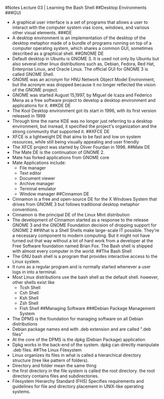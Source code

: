 #Notes Lecture 03 | Learning the Bash Shell
##Desktop Environments
###GUI
* A graphical user interface is a set of programs that allows a user to interact with the computer system vias icons, windows, and various other visual elements.
###DE
* A desktop environment is an implementation of the desktop of the desktop metaphor made of a bundle of programs running on top of a computer operating system, which shares a common GUI, sometimes described as a graphical shell.
##GNOME DE
* Default desktop in Ubuntu is GNOME 3. It is used not only by Ubuntu but also several other linux distributions such as, Debian, Fedora, Red Hat, Enterprise Linux, and Oracle Linux. The official GUI for GNOME 3 is called GNOME Shell.
* GNOME was an acronym for HNU Network Object Model Environment, but the acronym was dropped because it no longer reflected the vision of the GNOME project.
* GNOME was started August 15,1997, by Miguel de lcaza and Federico Mena as a free software project to develop a desktop environment and applications for it.
##KDE DE
* The Kool Desktop environment got its start in 1996, with its first version released in 1998
* Through time the name KDE was no longer just referring to a desktop environment, but insread, it specified the project's organization and the strong community that supported it.
##XFCE DE
* XFCE is a lightweight DE that aims to be fast and low on system resources, while still being visually appealing and user friendly
* The XFCE project was started by Oliver Fourdan in 1996.
##Mate DE
* The Mate DE is the continuation of GNOME 2.
* Mate has forked applications from GNOME core
* Mate Applications include:
  * File manager
  * Text editor
  * Document viewer
  * Archive manager 
  * Terminal emulator 
  * Window manager
##Cinnamon DE
* Cinnamon is a free and open-source DE for the X Windows System that drives from GNOME 3 but follows traditional desktop metaphor conventions.
* Cinnamon is the principal DE of the Linux Mint distribution
* The development of Cinnamon started as a response to the release GNOME 3 and the GNOME Foundation decision of dropping support for GNOME 2
##What is a Shell
Shells make large-scale IT possible. They're a necessary component to modern computing. But it might not have turned out that way without a lot of hard work from a developer at the Free Software foundation named Brian Fox. The Bash shell is shipped with almost every computer in the world.
##The Bash Shell
* The GNU bash shell is a program that provides interactive access to the Linux system.
* It runs as a regular program and is normally started whenever a user logs in into a terminal.
* Most Linux distributions use the bash shell as the default shell. however, other shells exist like
  * Tcsh Shell
  * Csh Shell
  * Ksh Shell
  * Zsh Shell
  * Fish Shell
##Managing Software
###Debian Package Management System
* The DPMS is the foundation for managing software on all Debian distributions
* Debian package names end with .deb extension and are called ".deb files"
* At the core of the DPMS is the dpkg (Debian Package) application
* Dpkg works in the back-end of the system. dpkg can directly manipulate .deb files.
##The Linux Filesystem
* Linux organizes its files in what is called a hierarchical directory structure (tree like pattern of folders).
* Directory and folder mean the same thing
* the first directory in the file system is called the root directory. the root directory contains files and subdirectories.
* Filesystem Hierarchy Standard (FHS) Specifies requirements and guidelines for file and directory placement in UNIX-like operating systems.